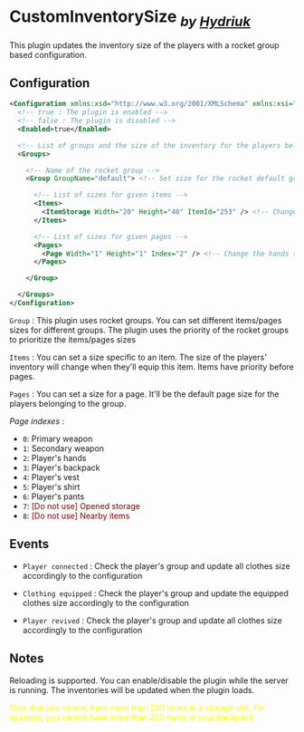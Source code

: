 # **CustomInventorySize** <sub>*by [Hydriuk](https://github.com/Hydriuk)*</sub>

This plugin updates the inventory size of the players with a rocket group based configuration.

## Configuration

```xml
<Configuration xmlns:xsd="http://www.w3.org/2001/XMLSchema" xmlns:xsi="http://www.w3.org/2001/XMLSchema-instance">
  <!-- true : The plugin is enabled -->
  <!-- false : The plugin is disabled -->
  <Enabled>true</Enabled>

  <!-- List of groups and the size of the inventory for the players belonging to the group -->
  <Groups>

    <!-- Name of the rocket group -->
    <Group GroupName="default"> <!-- Set size for the rocket default group -->

      <!-- List of sizes for given items -->
      <Items>
        <ItemStorage Width="20" Height="40" ItemId="253" /> <!-- Change the alicepack size to be 20x40 for the default group -->
      </Items>

      <!-- List of sizes for given pages -->
      <Pages>
        <Page Width="1" Height="1" Index="2" /> <!-- Change the hands size to be 1x1 for the default group-->
      </Pages>

    </Group>

  </Groups>
</Configuration>

```
`Group` : This plugin uses rocket groups. You can set different items/pages sizes for different groups. The plugin uses the priority of the rocket groups to prioritize the items/pages sizes

`Items` : You can set a size specific to an item. The size of the players' inventory will change when they'll equip this item. Items have priority before pages.

`Pages` : You can set a size for a page. It'll be the default page size for the players belonging to the group.

*Page indexes* : 
- `0`: Primary weapon
- `1`: Secondary weapon
- `2`: Player's hands
- `3`: Player's backpack
- `4`: Player's vest
- `5`: Player's shirt
- `6`: Player's pants
- `7`: <font color="darkred">[Do not use] Opened storage</font>
- `8`: <font color="darkred">[Do not use] Nearby items</font>

## Events

- `Player connected` : Check the player's group and update all clothes size accordingly to the configuration

- `Clothing equipped` : Check the player's group and update the equipped clothes size accordingly to the configuration

- `Player revived` : Check the player's group and update all clothes size accordingly to the configuration

## Notes

Reloading is supported. You can enable/disable the plugin while the server is running. The inventories will be updated when the plugin loads.

<font color="yellow">Note that you cannot have more than 200 items in a storage slot. For example, you cannot have more than 200 items in your backpack</font>